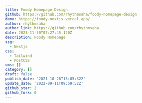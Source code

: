 ```yaml
---
title: Foody Homepage Design
github: https://github.com/rhythmsaha/foody-homepage-design
demo: https://foody-nextjs.vercel.app/
author: rhythmsaha
author_link: https://github.com/rhythmsaha
date: 2023-11-30T07:27:45.120Z
description: Foody Homepage
ssg:
  - Nextjs
css:
  - Tailwind
  - PostCSS
cms: []
category: []
draft: false
publish_date: '2021-10-26T13:05:32Z'
update_date: '2022-09-11T09:59:52Z'
github_star: 2
github_fork: 0
---
```

